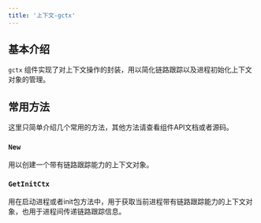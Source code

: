 ```yaml
---
title: '上下文-gctx'
---
```


## 基本介绍

`gctx` 组件实现了对上下文操作的封装，用以简化链路跟踪以及进程初始化上下文对象的管理。

## 常用方法

这里只简单介绍几个常用的方法，其他方法请查看组件API文档或者源码。

### `New`

用以创建一个带有链路跟踪能力的上下文对象。

### `GetInitCtx`

用在启动进程或者init包方法中，用于获取当前进程带有链路跟踪能力的上下文对象，也用于进程间传递链路跟踪信息。